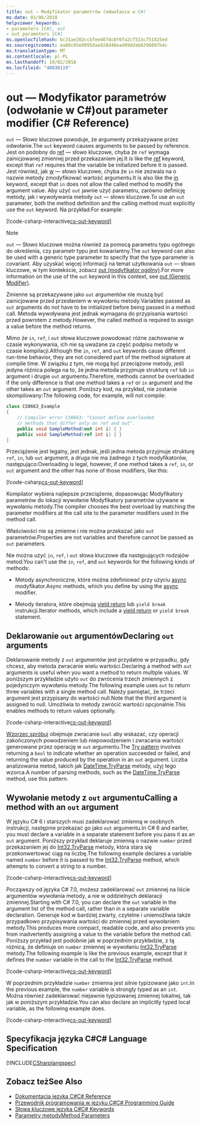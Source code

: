 ```yaml
---
title: out — Modyfikator parametrów (odwołanie w C#)
ms.date: 03/06/2018
helpviewer_keywords:
- parameters [C#], out
- out parameters [C#]
ms.openlocfilehash: bc31ae202ccbfee467dc0f6fa2cf515c751825ed
ms.sourcegitcommit: ea00c05e0995dae928d48ead99ddab6296097b4c
ms.translationtype: MT
ms.contentlocale: pl-PL
ms.lasthandoff: 10/02/2018
ms.locfileid: "48030119"
---
```

# <a name="out-parameter-modifier-c-reference"></a><span data-ttu-id="94063-102">out — Modyfikator parametrów (odwołanie w C#)</span><span class="sxs-lookup"><span data-stu-id="94063-102">out parameter modifier (C# Reference)</span></span>
<span data-ttu-id="94063-103">`out` — Słowo kluczowe powoduje, że argumenty przekazywane przez odwołanie.</span><span class="sxs-lookup"><span data-stu-id="94063-103">The `out` keyword causes arguments to be passed by reference.</span></span> <span data-ttu-id="94063-104">Jest on podobny do [ref](ref.md) — słowo kluczowe, chyba że `ref` wymaga zainicjowanej zmiennej przed przekazaniem jej.</span><span class="sxs-lookup"><span data-stu-id="94063-104">It is like the [ref](ref.md) keyword, except that `ref` requires that the variable be initialized before it is passed.</span></span> <span data-ttu-id="94063-105">Jest również, jak [w](in-parameter-modifier.md) — słowo kluczowe, chyba że `in` nie zezwala na o nazwie metody zmodyfikować wartość argumentu.</span><span class="sxs-lookup"><span data-stu-id="94063-105">It is also like the [in](in-parameter-modifier.md) keyword, except that `in` does not allow the called method to modify the argument value.</span></span> <span data-ttu-id="94063-106">Aby użyć `out` jawnie użyć parametru, zarówno definicję metody, jak i wywoływania metody `out` — słowo kluczowe.</span><span class="sxs-lookup"><span data-stu-id="94063-106">To use an `out` parameter, both the method definition and the calling method must explicitly use the `out` keyword.</span></span> <span data-ttu-id="94063-107">Na przykład:</span><span class="sxs-lookup"><span data-stu-id="94063-107">For example:</span></span>  
  
[!code-csharp-interactive[cs-out-keyword](../../../../samples/snippets/csharp/language-reference/keywords/in-ref-out-modifier/OutParameterModifier.cs#1)]  

> [!NOTE] 
> <span data-ttu-id="94063-108">`out` — Słowo kluczowe można również za pomocą parametru typu ogólnego do określenia, czy parametr typu jest kowariantny.</span><span class="sxs-lookup"><span data-stu-id="94063-108">The `out` keyword can also be used with a generic type parameter to specify that the type parameter is covariant.</span></span> <span data-ttu-id="94063-109">Aby uzyskać więcej informacji na temat użytkowania `out` — słowo kluczowe, w tym kontekście, zobacz [out (modyfikator ogólny)](out-generic-modifier.md).</span><span class="sxs-lookup"><span data-stu-id="94063-109">For more information on the use of the `out` keyword in this context, see [out (Generic Modifier)](out-generic-modifier.md).</span></span>
  
<span data-ttu-id="94063-110">Zmienne są przekazywane jako `out` argumentów nie muszą być zainicjowane przed przesłaniem w wywołaniu metody.</span><span class="sxs-lookup"><span data-stu-id="94063-110">Variables passed as `out` arguments do not have to be initialized before being passed in a method call.</span></span> <span data-ttu-id="94063-111">Metoda wywoływana jest jednak wymagana do przypisania wartości przed powrotem z metody.</span><span class="sxs-lookup"><span data-stu-id="94063-111">However, the called method is required to assign a value before the method returns.</span></span>  
  
<span data-ttu-id="94063-112">Mimo że `in`, `ref`, i `out` słowa kluczowe powodować różne zachowanie w czasie wykonywania, ich nie są uważane za część podpisu metody w czasie kompilacji.</span><span class="sxs-lookup"><span data-stu-id="94063-112">Although the `in`, `ref`, and `out` keywords cause different run-time behavior, they are not considered part of the method signature at compile time.</span></span> <span data-ttu-id="94063-113">W związku z tym, nie mogą być przeciążone metody, jeśli jedyna różnica polega na to, że jedna metoda przyjmuje strukturę `ref` lub `in` argument i drugie `out` argumentu.</span><span class="sxs-lookup"><span data-stu-id="94063-113">Therefore, methods cannot be overloaded if the only difference is that one method takes a `ref` or `in` argument and the other takes an `out` argument.</span></span> <span data-ttu-id="94063-114">Poniższy kod, na przykład, nie zostanie skompilowany:</span><span class="sxs-lookup"><span data-stu-id="94063-114">The following code, for example, will not compile:</span></span>  
  
```csharp
class CS0663_Example
{
    // Compiler error CS0663: "Cannot define overloaded 
    // methods that differ only on ref and out".
    public void SampleMethod(out int i) { }
    public void SampleMethod(ref int i) { }
}
```
  
<span data-ttu-id="94063-115">Przeciążenie jest legalny, jest jednak, jeśli jedna metoda przyjmuje strukturę `ref`, `in`, lub `out` argument, a druga nie ma żadnego z tych modyfikatorów, następująco:</span><span class="sxs-lookup"><span data-stu-id="94063-115">Overloading is legal, however, if one method takes a `ref`, `in`, or `out` argument and the other has none of those modifiers, like this:</span></span>  
  
[!code-csharp[cs-out-keyword](../../../../samples/snippets/csharp/language-reference/keywords/in-ref-out-modifier/OutParameterModifier.cs#2)]  

<span data-ttu-id="94063-116">Kompilator wybiera najlepsze przeciążenie, dopasowując Modyfikatory parametrów do lokacji wywołanie Modyfikatory parametrów używane w wywołaniu metody.</span><span class="sxs-lookup"><span data-stu-id="94063-116">The compiler chooses the best overload by matching the parameter modifiers at the call site to the parameter modifiers used in the method call.</span></span>
 
<span data-ttu-id="94063-117">Właściwości nie są zmienne i nie można przekazać jako `out` parametrów.</span><span class="sxs-lookup"><span data-stu-id="94063-117">Properties are not variables and therefore cannot be passed as `out` parameters.</span></span>
  
<span data-ttu-id="94063-118">Nie można użyć `in`, `ref`, i `out` słowa kluczowe dla następujących rodzajów metod:</span><span class="sxs-lookup"><span data-stu-id="94063-118">You can't use the `in`, `ref`, and `out` keywords for the following kinds of methods:</span></span>  
  
-   <span data-ttu-id="94063-119">Metody asynchroniczne, które można zdefiniować przy użyciu [async](../../../csharp/language-reference/keywords/async.md) modyfikator.</span><span class="sxs-lookup"><span data-stu-id="94063-119">Async methods, which you define by using the [async](../../../csharp/language-reference/keywords/async.md) modifier.</span></span>  
  
-   <span data-ttu-id="94063-120">Metody iteratora, które obejmują [yield return](../../../csharp/language-reference/keywords/yield.md) lub `yield break` instrukcji.</span><span class="sxs-lookup"><span data-stu-id="94063-120">Iterator methods, which include a [yield return](../../../csharp/language-reference/keywords/yield.md) or `yield break` statement.</span></span>  

## <a name="declaring-out-arguments"></a><span data-ttu-id="94063-121">Deklarowanie `out` argumentów</span><span class="sxs-lookup"><span data-stu-id="94063-121">Declaring `out` arguments</span></span>   

 <span data-ttu-id="94063-122">Deklarowanie metody z `out` argumentów jest przydatne w przypadku, gdy chcesz, aby metoda zwracanie wielu wartości.</span><span class="sxs-lookup"><span data-stu-id="94063-122">Declaring a method with `out` arguments is useful when you want a method to return multiple values.</span></span> <span data-ttu-id="94063-123">W poniższym przykładzie użyto `out` do zwrócenia trzech zmiennych z pojedynczym wywołaniu metody.</span><span class="sxs-lookup"><span data-stu-id="94063-123">The following example uses `out` to return three variables with a single method call.</span></span> <span data-ttu-id="94063-124">Należy pamiętać, że trzeci argument jest przypisany do wartości null.</span><span class="sxs-lookup"><span data-stu-id="94063-124">Note that the third argument is assigned to null.</span></span> <span data-ttu-id="94063-125">Umożliwia to metody zwrócić wartości opcjonalnie.</span><span class="sxs-lookup"><span data-stu-id="94063-125">This enables methods to return values optionally.</span></span>  
  
[!code-csharp-interactive[cs-out-keyword](../../../../samples/snippets/csharp/language-reference/keywords/in-ref-out-modifier/OutParameterModifier.cs#3)]  

 <span data-ttu-id="94063-126">[Wzorzec spróbuj](/visualstudio/code-quality/ca1021-avoid-out-parameters#try-pattern-methods.md) obejmuje zwracanie `bool` aby wskazać, czy operacji zakończonych powodzeniem lub niepowodzeniem i zwracania wartości generowane przez operację w `out` argumentu.</span><span class="sxs-lookup"><span data-stu-id="94063-126">The [Try pattern](/visualstudio/code-quality/ca1021-avoid-out-parameters#try-pattern-methods.md) involves returning a `bool` to indicate whether an operation succeeded or failed, and returning the value produced by the operation in an `out` argument.</span></span> <span data-ttu-id="94063-127">Liczba analizowania metod, takich jak [DateTime.TryParse](xref:System.DateTime.TryParse(System.String,System.DateTime@)) metody, użyj tego wzorca.</span><span class="sxs-lookup"><span data-stu-id="94063-127">A number of parsing methods, such as the [DateTime.TryParse](xref:System.DateTime.TryParse(System.String,System.DateTime@)) method, use this pattern.</span></span>
   
## <a name="calling-a-method-with-an-out-argument"></a><span data-ttu-id="94063-128">Wywołanie metody z `out` argumentu</span><span class="sxs-lookup"><span data-stu-id="94063-128">Calling a method with an `out` argument</span></span>

<span data-ttu-id="94063-129">W języku C# 6 i starszych musi zadeklarować zmienną w osobnych instrukcji, następnie przekazać go jako `out` argumentu.</span><span class="sxs-lookup"><span data-stu-id="94063-129">In C# 6 and earlier, you must declare a variable in a separate statement before you pass it as an `out` argument.</span></span> <span data-ttu-id="94063-130">Poniższy przykład deklaruje zmienną o nazwie `number` przed przekazaniem jej do [Int32.TryParse](xref:System.Int32.TryParse(System.String,System.Int32@)) metody, która stara się przekonwertować ciąg na liczbę.</span><span class="sxs-lookup"><span data-stu-id="94063-130">The following example declares a variable named `number` before it is passed to the [Int32.TryParse](xref:System.Int32.TryParse(System.String,System.Int32@)) method, which attempts to convert a string to a number.</span></span>

[!code-csharp-interactive[cs-out-keyword](../../../../samples/snippets/csharp/language-reference/keywords/in-ref-out-modifier/OutParameterModifier.cs#4)]  

<span data-ttu-id="94063-131">Począwszy od języka C# 7.0, możesz zadeklarować `out` zmiennej na liście argumentów wywołania metody, a nie w oddzielnych deklaracji zmiennej.</span><span class="sxs-lookup"><span data-stu-id="94063-131">Starting with C# 7.0, you can declare the `out` variable in the argument list of the method call, rather than in a separate variable declaration.</span></span> <span data-ttu-id="94063-132">Generuje kod w bardziej zwarty, czytelne i uniemożliwia także przypadkowo przypisywania wartości do zmiennej przed wywołaniem metody.</span><span class="sxs-lookup"><span data-stu-id="94063-132">This produces more compact, readable code, and also prevents you from inadvertently assigning a value to the variable before the method call.</span></span> <span data-ttu-id="94063-133">Poniższy przykład jest podobnie jak w poprzednim przykładzie, z tą różnicą, że definiuje on `number` zmiennej w wywołaniu [Int32.TryParse](xref:System.Int32.TryParse(System.String,System.Int32@)) metody.</span><span class="sxs-lookup"><span data-stu-id="94063-133">The following example is like the previous example, except that it defines the `number` variable in the call to the [Int32.TryParse](xref:System.Int32.TryParse(System.String,System.Int32@)) method.</span></span>

[!code-csharp-interactive[cs-out-keyword](../../../../samples/snippets/csharp/language-reference/keywords/in-ref-out-modifier/OutParameterModifier.cs#5)]  
   
<span data-ttu-id="94063-134">W poprzednim przykładzie `number` zmienna jest silnie typizowane jako `int`.</span><span class="sxs-lookup"><span data-stu-id="94063-134">In the previous example, the `number` variable is strongly typed as an `int`.</span></span> <span data-ttu-id="94063-135">Można również zadeklarować niejawnie typizowanej zmiennej lokalnej, tak jak w poniższym przykładzie.</span><span class="sxs-lookup"><span data-stu-id="94063-135">You can also declare an implicitly typed local variable, as the following example does.</span></span>

[!code-csharp-interactive[cs-out-keyword](../../../../samples/snippets/csharp/language-reference/keywords/in-ref-out-modifier/OutParameterModifier.cs#6)]  
   
## <a name="c-language-specification"></a><span data-ttu-id="94063-136">Specyfikacja języka C#</span><span class="sxs-lookup"><span data-stu-id="94063-136">C# Language Specification</span></span>  
[!INCLUDE[CSharplangspec](~/includes/csharplangspec-md.md)]  
  
## <a name="see-also"></a><span data-ttu-id="94063-137">Zobacz też</span><span class="sxs-lookup"><span data-stu-id="94063-137">See Also</span></span>

- [<span data-ttu-id="94063-138">Dokumentacja języka C#</span><span class="sxs-lookup"><span data-stu-id="94063-138">C# Reference</span></span>](../../../csharp/language-reference/index.md)  
- [<span data-ttu-id="94063-139">Przewodnik programowania w języku C#</span><span class="sxs-lookup"><span data-stu-id="94063-139">C# Programming Guide</span></span>](../../../csharp/programming-guide/index.md)  
- [<span data-ttu-id="94063-140">Słowa kluczowe języka C#</span><span class="sxs-lookup"><span data-stu-id="94063-140">C# Keywords</span></span>](../../../csharp/language-reference/keywords/index.md)  
- [<span data-ttu-id="94063-141">Parametry metody</span><span class="sxs-lookup"><span data-stu-id="94063-141">Method Parameters</span></span>](../../../csharp/language-reference/keywords/method-parameters.md)
